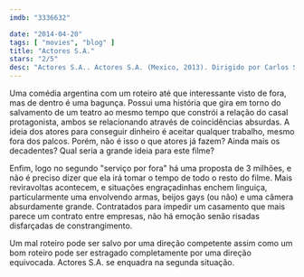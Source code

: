 ```yaml
---
imdb: "3336632"

date: "2014-04-20"
tags: [ "movies", "blog" ]
title: "Actores S.A."
stars: "2/5"
desc: "Actores S.A.. Actores S.A. (Mexico, 2013). Dirigido por Carlos Sariñana. Escrito por Carolina Rivera, Carlos Sariñana. Com Raúl Méndez, Iliana Fox, Fernando Becerril, Eugenio Bartilotti, Sophie Alexander-Katz, Eduardo Arroyuelo, Erick Elias, Zaide Silvia Gutiérrez, Susana Alexander."
---
```

Uma comédia argentina com um roteiro até que interessante visto de fora, mas de dentro é uma bagunça. Possui uma história que gira em torno do salvamento de um teatro ao mesmo tempo que constrói a relação do casal protagonista, ambos se relacionando através de coincidências absurdas. A ideia dos atores para conseguir dinheiro é aceitar qualquer trabalho, mesmo fora dos palcos. Porém, não é isso o que atores já fazem? Ainda mais os decadentes? Qual seria a grande ideia para este filme?

Enfim, logo no segundo "serviço por fora" há uma proposta de 3 milhões, e não é preciso dizer que ela irá tomar o tempo de todo o resto do filme. Mais reviravoltas acontecem, e situações engraçadinhas enchem linguiça, particularmente uma envolvendo armas, beijos gays (ou não) e uma câmera absurdamente grande. Contratados para impedir um casamento que mais parece um contrato entre empresas, não há emoção senão risadas disfarçadas de constrangimento.

Um mal roteiro pode ser salvo por uma direção competente assim como um bom roteiro pode ser estragado completamente por uma direção equivocada. Actores S.A. se enquadra na segunda situação.
